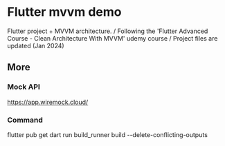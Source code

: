 # Flutter mvvm demo
Flutter project + MVVM architecture. /
Following the 'Flutter Advanced Course - Clean Architecture With MVVM' udemy course /
Project files are updated (Jan 2024)

## More

### Mock API
<https://app.wiremock.cloud/>

### Command
flutter pub get
dart run build_runner build --delete-conflicting-outputs

